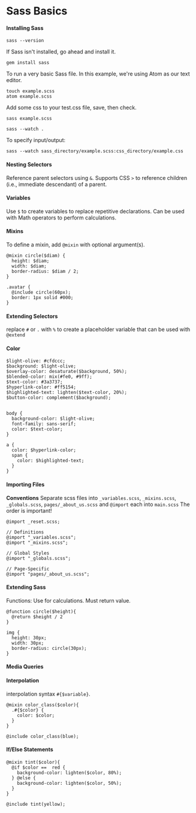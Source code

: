 # Sass Basics

#### Installing Sass

```
sass --version
```
If Sass isn't installed, go ahead and install it.
```
gem install sass
```

To run a very basic Sass file. In this example, we're using Atom as our text editor.
```
touch example.scss
atom example.scss
```
Add some css to your test.css file, save, then check.
```
sass example.scss

```

```
sass --watch .
```

To specify input/output:

```
sass --watch sass_directory/example.scss:css_directory/example.css
```


#### Nesting Selectors

Reference parent selectors using `&`. Supports CSS `>` to reference children (i.e., immediate descendant) of a parent.


#### Variables

Use `$` to create variables to replace repetitive declarations.
Can be used with Math operators to perform calculations.


#### Mixins

To define a mixin, add `@mixin` with optional argument(s).

```
@mixin circle($diam) {
  height: $diam;
  width: $diam;
  border-radius: $diam / 2;
}
```
```
.avatar {
  @include circle(60px);
  border: 1px solid #000;
}
```


#### Extending Selectors

replace `#` or `.` with `%` to create a placeholder variable that can be used with `@extend`


#### Color

```
$light-olive: #cfdccc;
$background: $light-olive;
$overlay-color: desaturate($background, 50%);
$blended-color: mix(#fe0, #9ff);
$text-color: #3a3737;
$hyperlink-color: #ff5154;
$highlighted-text: lighten($text-color, 20%);
$button-color: complement($background);


body {
  background-color: $light-olive;
  font-family: sans-serif;
  color: $text-color;
}

a {
  color: $hyperlink-color;
  span {
    color: $highlighted-text;
  }
}
```

#### Importing Files

**Conventions**
Separate scss files into `_variables.scss`, `_mixins.scss`, `_globals.scss`, `pages/_about_us.scss` and `@import` each into `main.scss`
The order is important!

```
@import _reset.scss;

// Definitions
@import "_variables.scss";
@import "_mixins.scss";

// Global Styles
@import "_globals.scss";

// Page-Specific
@import "pages/_about_us.scss";
```

#### Extending Sass

Functions: Use for calculations. Must return value.

```
@function circle($height){
  @return $height / 2
}

img {
  height: 30px;
  width: 30px;
  border-radius: circle(30px);
}
```

#### Media Queries


#### Interpolation

interpolation syntax `#{$variable}`.

```
@mixin color_class($color){
  .#{$color} {
    color: $color;
  }
}

@include color_class(blue);
```

#### If/Else Statements

```
@mixin tint($color){
  @if $color ==  red {
    background-color: lighten($color, 80%);
  } @else {
    background-color: lighten($color, 50%);
  }
}

@include tint(yellow);
```
